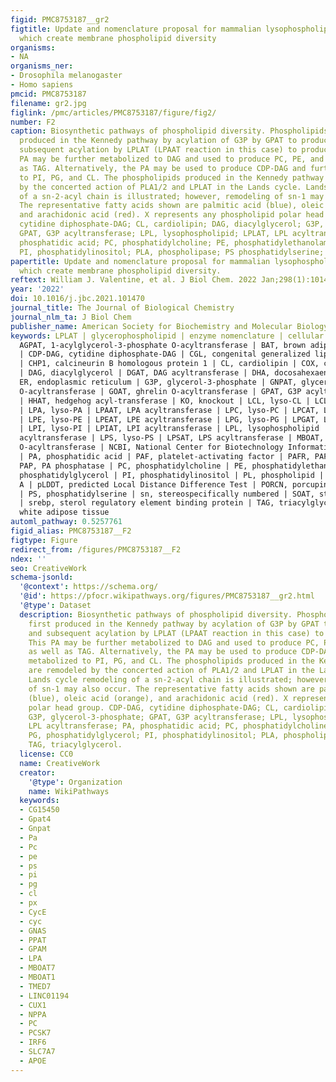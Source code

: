 ```yaml
---
figid: PMC8753187__gr2
figtitle: Update and nomenclature proposal for mammalian lysophospholipid acyltransferases,
  which create membrane phospholipid diversity
organisms:
- NA
organisms_ner:
- Drosophila melanogaster
- Homo sapiens
pmcid: PMC8753187
filename: gr2.jpg
figlink: /pmc/articles/PMC8753187/figure/fig2/
number: F2
caption: Biosynthetic pathways of phospholipid diversity. Phospholipids are first
  produced in the Kennedy pathway by acylation of G3P by GPAT to produce LPA, and
  subsequent acylation by LPLAT (LPAAT reaction in this case) to produce PA. This
  PA may be further metabolized to DAG and used to produce PC, PE, and PS, as well
  as TAG. Alternatively, the PA may be used to produce CDP-DAG and further metabolized
  to PI, PG, and CL. The phospholipids produced in the Kennedy pathway are remodeled
  by the concerted action of PLA1/2 and LPLAT in the Lands cycle. Lands cycle remodeling
  of a sn-2-acyl chain is illustrated; however, remodeling of sn-1 may also occur.
  The representative fatty acids shown are palmitic acid (blue), oleic acid (orange),
  and arachidonic acid (red). X represents any phospholipid polar head group. CDP-DAG,
  cytidine diphosphate-DAG; CL, cardiolipin; DAG, diacylglycerol; G3P, glycerol-3-phosphate;
  GPAT, G3P acyltransferase; LPL, lysophospholipid; LPLAT, LPL acyltransferase; PA,
  phosphatidic acid; PC, phosphatidylcholine; PE, phosphatidylethanolamine; PG, phosphatidylglycerol;
  PI, phosphatidylinositol; PLA, phospholipase; PS phosphatidylserine; TAG, triacylglycerol.
papertitle: Update and nomenclature proposal for mammalian lysophospholipid acyltransferases,
  which create membrane phospholipid diversity.
reftext: William J. Valentine, et al. J Biol Chem. 2022 Jan;298(1):101470.
year: '2022'
doi: 10.1016/j.jbc.2021.101470
journal_title: The Journal of Biological Chemistry
journal_nlm_ta: J Biol Chem
publisher_name: American Society for Biochemistry and Molecular Biology
keywords: LPLAT | glycerophospholipid | enzyme nomenclature | cellular membrane |
  AGPAT, 1-acylglycerol-3-phosphate O-acyltransferase | BAT, brown adipose tissue
  | CDP-DAG, cytidine diphosphate-DAG | CGL, congenital generalized lipodystrophy
  | CHP1, calcineurin B homologous protein 1 | CL, cardiolipin | COX, cyclooxygenase
  | DAG, diacylglycerol | DGAT, DAG acyltransferase | DHA, docosahexaenoic acid |
  ER, endoplasmic reticulum | G3P, glycerol-3-phosphate | GNPAT, glyceronephosphate
  O-acyltransferase | GOAT, ghrelin O-acyltransferase | GPAT, G3P acyltransferase
  | HHAT, hedgehog acyl-transferase | KO, knockout | LCL, lyso-CL | LCLAT, LCL acyltransferase
  | LPA, lyso-PA | LPAAT, LPA acyltransferase | LPC, lyso-PC | LPCAT, LPC acyltransferase
  | LPE, lyso-PE | LPEAT, LPE acyltransferase | LPG, lyso-PG | LPGAT, LPG acyltransferase
  | LPI, lyso-PI | LPIAT, LPI acyltransferase | LPL, lysophospholipid | LPLAT, LPL
  acyltransferase | LPS, lyso-PS | LPSAT, LPS acyltransferase | MBOAT, membrane bound
  O-acyltransferase | NCBI, National Center for Biotechnology Information | NEM, N-ethylmaleimide
  | PA, phosphatidic acid | PAF, platelet-activating factor | PAFR, PAF receptor |
  PAP, PA phosphatase | PC, phosphatidylcholine | PE, phosphatidylethanolamine | PG,
  phosphatidylglycerol | PI, phosphatidylinositol | PL, phospholipid | PLA, phospholipase
  A | pLDDT, predicted Local Distance Difference Test | PORCN, porcupine O-acyltransferase
  | PS, phosphatidylserine | sn, stereospecifically numbered | SOAT, sterol O-acyltransferase
  | srebp, sterol regulatory element binding protein | TAG, triacylglycerol | WAT,
  white adipose tissue
automl_pathway: 0.5257761
figid_alias: PMC8753187__F2
figtype: Figure
redirect_from: /figures/PMC8753187__F2
ndex: ''
seo: CreativeWork
schema-jsonld:
  '@context': https://schema.org/
  '@id': https://pfocr.wikipathways.org/figures/PMC8753187__gr2.html
  '@type': Dataset
  description: Biosynthetic pathways of phospholipid diversity. Phospholipids are
    first produced in the Kennedy pathway by acylation of G3P by GPAT to produce LPA,
    and subsequent acylation by LPLAT (LPAAT reaction in this case) to produce PA.
    This PA may be further metabolized to DAG and used to produce PC, PE, and PS,
    as well as TAG. Alternatively, the PA may be used to produce CDP-DAG and further
    metabolized to PI, PG, and CL. The phospholipids produced in the Kennedy pathway
    are remodeled by the concerted action of PLA1/2 and LPLAT in the Lands cycle.
    Lands cycle remodeling of a sn-2-acyl chain is illustrated; however, remodeling
    of sn-1 may also occur. The representative fatty acids shown are palmitic acid
    (blue), oleic acid (orange), and arachidonic acid (red). X represents any phospholipid
    polar head group. CDP-DAG, cytidine diphosphate-DAG; CL, cardiolipin; DAG, diacylglycerol;
    G3P, glycerol-3-phosphate; GPAT, G3P acyltransferase; LPL, lysophospholipid; LPLAT,
    LPL acyltransferase; PA, phosphatidic acid; PC, phosphatidylcholine; PE, phosphatidylethanolamine;
    PG, phosphatidylglycerol; PI, phosphatidylinositol; PLA, phospholipase; PS phosphatidylserine;
    TAG, triacylglycerol.
  license: CC0
  name: CreativeWork
  creator:
    '@type': Organization
    name: WikiPathways
  keywords:
  - CG15450
  - Gpat4
  - Gnpat
  - Pa
  - Pc
  - pe
  - ps
  - pi
  - pg
  - cl
  - px
  - CycE
  - cyc
  - GNAS
  - PPAT
  - GPAM
  - LPA
  - MBOAT7
  - MBOAT1
  - TMED7
  - LINC01194
  - CUX1
  - NPPA
  - PC
  - PCSK7
  - IRF6
  - SLC7A7
  - APOE
---
```

